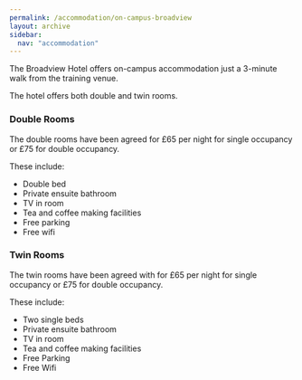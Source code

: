 ```yaml
---
permalink: /accommodation/on-campus-broadview
layout: archive
sidebar:
  nav: "accommodation"
---
```


The Broadview Hotel offers on-campus accommodation just a 3-minute walk from the training venue.

The hotel offers both double and twin rooms.

### Double Rooms
The double rooms have been agreed for £65 per night for single occupancy or £75 for double occupancy. 

These include:
- Double bed
- Private ensuite bathroom
- TV in room
- Tea and coffee making facilities
- Free parking
- Free wifi
 
### Twin Rooms
The twin rooms have been agreed with for £65 per night for single occupancy or £75 for double occupancy. 

These include:
- Two single beds
- Private ensuite bathroom
- TV in room
- Tea and coffee making facilities
- Free Parking
- Free Wifi

